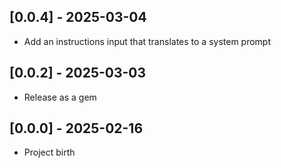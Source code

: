## [0.0.4] - 2025-03-04

- Add an instructions input that translates to a system prompt

## [0.0.2] - 2025-03-03

- Release as a gem

## [0.0.0] - 2025-02-16

- Project birth

